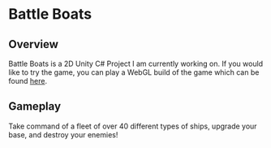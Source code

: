# Battle Boats
## Overview
Battle Boats is a 2D Unity C# Project I am currently working on. If you would like to try the game, you can play a WebGL build of the game which can be found [here](https://nathanweiland10.github.io/BattleBoats-WebBuild/).
## Gameplay
Take command of a fleet of over 40 different types of ships, upgrade your base, and destroy your enemies!
